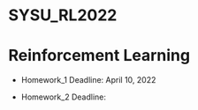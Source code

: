 # SYSU_RL2022
# Reinforcement Learning

* Homework_1 Deadline: April 10, 2022

* Homework_2 Deadline: 
